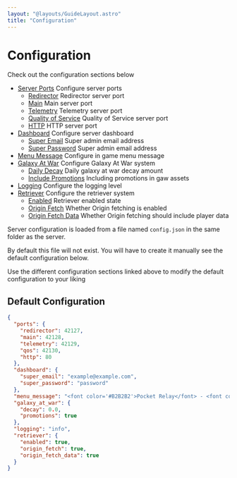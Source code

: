 ```yaml
---
layout: "@layouts/GuideLayout.astro"
title: "Configuration"
---
```


# Configuration

Check out the configuration sections below

- [Server Ports](/guide/config/ports) Configure server ports
  - [Redirector](/guide/config/ports#redirector) Redirector server port
  - [Main](/guide/config/ports#main) Main server port
  - [Telemetry](/guide/config/ports#telemetry) Telemetry server port
  - [Quality of Service](/guide/config/ports#quality-of-service) Quality of Service server port
  - [HTTP](/guide/config/ports#http) HTTP server port
- [Dashboard](/guide/config/dashboard) Configure server dashboard
  - [Super Email](/guide/config/dashboard#super-email) Super admin email address
  - [Super Password](/guide/config/dashboard#super-password) Super admin email address
- [Menu Message](/guide/config/menu) Configure in game menu message
- [Galaxy At War](/guide/config/gaw) Configure Galaxy At War system
  - [Daily Decay](/guide/config/gaw#daily-decay) Daily galaxy at war decay amount
  - [Include Promotions](/guide/config/gaw#include-promotions) Including promotions in gaw assets
- [Logging](/guide/config/logging) Configure the logging level
- [Retriever](/guide/config/retriever) Configure the retriever system
  - [Enabled](/guide/config/retriever#enabled) Retriever enabled state
  - [Origin Fetch](/guide/config/retriever#origin-fetch) Whether Origin fetching is enabled
  - [Origin Fetch Data](/guide/config/retriever#origin-fetch-data) Whether Origin fetching should include player data

Server configuration is loaded from a file named `config.json` in the same folder as the server.

By default this file will not exist. You will have to create it manually see the default configuration below.

Use the different configuration sections linked above to modify the default configuration to your liking

## Default Configuration

```json
{
  "ports": {
    "redirector": 42127,
    "main": 42128,
    "telemetry": 42129,
    "qos": 42130,
    "http": 80
  },
  "dashboard": {
    "super_email": "example@example.com",
    "super_password": "password"
  },
  "menu_message": "<font color='#B2B2B2'>Pocket Relay</font> - <font color='#FFFF66'>Logged as: {n}</font>",
  "galaxy_at_war": {
    "decay": 0.0,
    "promotions": true
  },
  "logging": "info",
  "retriever": {
    "enabled": true,
    "origin_fetch": true,
    "origin_fetch_data": true
  }
}
```
